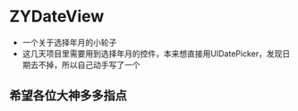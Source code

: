 # ZYDateView
- 一个关于选择年月的小轮子
- 这几天项目里需要用到选择年月的控件，本来想直接用UIDatePicker，发现日期去不掉，所以自己动手写了一个

## 希望各位大神多多指点